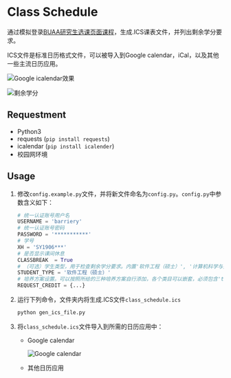 # Class Schedule

通过模拟登录[BUAA研究生选课页面课程](http://gsmis.buaa.edu.cn/)，生成.ICS课表文件，并列出剩余学分要求。

ICS文件是标准日历格式文件，可以被导入到Google calendar，iCal，以及其他一些主流日历应用。

![Google icalendar效果](https://tva1.sinaimg.cn/large/006y8mN6ly1g6ziz237c8j31fx0u042n.jpg)

![剩余学分](https://tva1.sinaimg.cn/large/006y8mN6ly1g70g42snv1j30ym0he405.jpg)

## Requestment

- Python3
- requests (`pip install requests`) 
- icalendar (`pip install icalender`)
- 校园网环境

## Usage

1. 修改`config.example.py`文件，并将新文件命名为`config.py`。`config.py`中参数含义如下：

   ```python
   # 统一认证账号用户名
   USERNAME = 'barriery'
   # 统一认证账号密码
   PASSWORD = '***********'
   # 学号
   XH = 'SY1906***'
   # 是否显示课间休息
   CLASSBREAK  = True
   # （可选）学生类型，用于检查剩余学分要求。内置'软件工程（硕士）', '计算机科学与技术（硕士）', '计算机技术（全日制专硕）'三种培养方案。
   STUDENT_TYPE = '软件工程（硕士）'
   # 培养方案设置。可以按照所给的三种培养方案自行添加，各个类目可以嵌套，必须包含'total'字段表示该类目所需的最低学分要求
   REQUEST_CREDIT = {...}
   ```

2. 运行下列命令，文件夹内将生成.ICS文件`class_schedule.ics`

   ```bash
   python gen_ics_file.py
   ```

3. 将`class_schedule.ics`文件导入到所需的日历应用中：

   - Google calendar

     ![Google calendar](https://tva1.sinaimg.cn/large/006y8mN6ly1g6zizxwh2aj31720lqq39.jpg)

   - 其他日历应用


